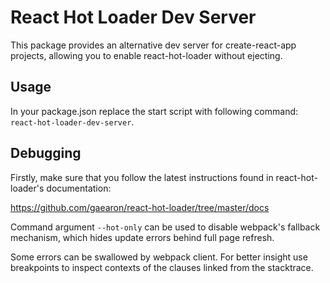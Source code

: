 # React Hot Loader Dev Server

This package provides an alternative dev server for create-react-app projects, allowing you to enable react-hot-loader without ejecting.

## Usage

In your package.json replace the start script with following command: `react-hot-loader-dev-server`.

## Debugging

Firstly, make sure that you follow the latest instructions found in react-hot-loader's documentation:

https://github.com/gaearon/react-hot-loader/tree/master/docs

Command argument `--hot-only` can be used to disable webpack's fallback mechanism, which hides update errors behind full page refresh.

Some errors can be swallowed by webpack client. For better insight use breakpoints to inspect contexts of the clauses linked from the stacktrace.
